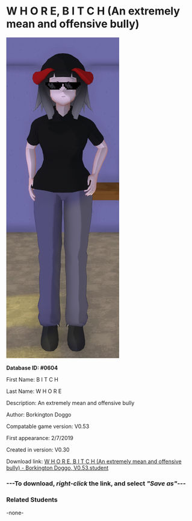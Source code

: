 # W H O R E, B I T C H (An extremely mean and offensive bully)

<img src="../../Files/Images/W H O R E, B I T C H (An extremely mean and offensive bully).png" title="W H O R E, B I T C H (An extremely mean and offensive bully) - Borkington Doggo, V0.53">

**Database ID: #0604**

First Name: B I T C H

Last Name: W H O R E

Description: An extremely mean and offensive bully

Author: Borkington Doggo

Compatable game version: V0.53

First appearance: 2/7/2019

Created in version: V0.30

Download link: <a href="https://raw.githubusercontent.com/Arbiter1223/Daigaku-Gurashi-Custom-Students/master/Files/Student%20Files/W%20H%20O%20R%20E%2C%20B%20I%20T%20C%20H%20(An%20extremely%20mean%20and%20offensive%20bully)%20-%20Borkington%20Doggo%2C%20V0.53.student">W H O R E, B I T C H (An extremely mean and offensive bully) - Borkington Doggo, V0.53.student</a>

### ---**To download, _right-click_ the link, and select _"Save as"_**---

### Related Students

-none-

